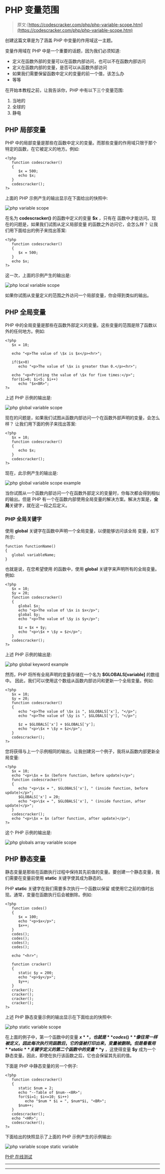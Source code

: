# PHP 变量范围

> 原文:[https://codescracker.com/php/php-variable-scope.htm](https://codescracker.com/php/php-variable-scope.htm)

创建这篇文章是为了涵盖 PHP 中变量的作用域这一主题。

变量作用域在 PHP 中是一个重要的话题，因为我们必须知道:

*   定义在函数外部的变量可以在函数内部访问，也可以不在函数内部访问
*   定义在函数内部的变量，是否可以从函数外部访问
*   如果我们需要保留函数中定义的变量的前一个值，该怎么办
*   等等

在开始本教程之前，让我告诉你，PHP 中有以下三个变量范围:

1.  当地的
2.  全球的
3.  静电

## PHP 局部变量

PHP 中的局部变量是那些在函数中定义的变量。而那些变量的作用域只限于那个特定的函数，在它被定义的地方。例如:

```
<?php
   function codescracker()
   {
      $x = 500;
      echo $x;
   }
   codescracker();
?>
```

上面的 PHP 示例产生的输出显示在下面给出的快照中:

![php variable scope](../Images/9d738549d5ea7880b5172f34b2b46fad.png)

在名为 **codescracker()** 的函数中定义的变量 **$x** ，只有在 函数中才能访问。现在的问题是，如果我们试图从定义局部变量 的函数之外访问它，会怎么样？
让我们用下面给出的例子来找出答案:

```
<?php
   function codescracker()
   {
      $x = 500;
   }
   echo $x;
?>
```

这一次，上面的示例产生的输出是:

![php local variable scope](../Images/745e25b279b1877d43000319b3132d19.png)

如果你试图从变量定义的范围之外访问一个局部变量，你会得到类似的输出。

## PHP 全局变量

PHP 中的全局变量是那些在函数外部定义的变量。这些变量的范围是除了函数以外的任何地方。例如:

```
<?php
   $x = 10;

   echo "<p>The value of \$x is $x</p><hr>";

   if($x>0)
      echo "<p>The value of \$x is greater than 0.</p><hr>";

   echo "<p>Printing the value of \$x for five times:</p>";
   for($i=0; $i<5; $i++)
      echo "$x<BR>";
?>
```

上述 PHP 示例的输出是:

![php global variable scope](../Images/6f49eb26d4cae84837174e986b785c59.png)

现在的问题是，如果我们试图从函数内部访问一个在函数外部声明的变量，会怎么样？
让我们用下面的例子来找出答案:

```
<?php
   $x = 10;
   function codescracker()
   {
      echo $x;
   }
   codescracker();
?>
```

现在，此示例产生的输出是:

![php global variable scope example](../Images/5b1f0f843af45db1af95f7a0eb018d1d.png)

当你试图从一个函数内部访问一个在函数外部定义的变量时，你每次都会得到相似的输出。但是 PHP 有一个在函数内部使用全局变量的解决方案。解决方案是，**全局**关键字，就在这一段之后定义。

### PHP 全局关键字

使用 **global** 关键字在函数中声明一个全局变量，以便能够访问该全局 变量，如下所示:

```
function functionName()
{
   global variableName;
}
```

也就是说，在您希望使用 的函数中，使用 **global** 关键字来声明所有的全局变量。例如:

```
<?php
   $x = 10;
   $y = 20;
   function codescracker()
   {
      global $x;
      echo "<p>The value of \$x is $x</p>";
      global $y;
      echo "<p>The value of \$y is $y</p>";

      $z = $x + $y;
      echo "<p>\$x + \$y = $z</p>";
   }
   codescracker();
?>
```

上述 PHP 示例的输出是:

![php global keyword example](../Images/0c49ad54e40a046d6791e3e0a7d8298b.png)

然而，PHP 将所有全局声明的变量存储在一个名为 **$GLOBALS[variable]** 的数组中。 因此，我们可以使用这个数组从函数内部访问和更新一个全局变量。例如:

```
<?php
   $x = 10;
   $y = 20;
   function codescracker()
   {
      echo "<p>The value of \$x is ", $GLOBALS['x'], "</p>";
      echo "<p>The value of \$y is ", $GLOBALS['y'], "</p>";

      $z = $GLOBALS['x'] + $GLOBALS['y'];
      echo "<p>\$x + \$y = $z</p>";
   }
   codescracker();
?>
```

您将获得与上一个示例相同的输出。让我创建另一个例子，我将从函数内部更新全局变量:

```
<?php
   $x = 10;
   echo "<p>\$x = $x (before function, before update)</p>";
   function codescracker()
   {
      echo "<p>\$x = ", $GLOBALS['x'], " (inside function, before update)</p>";
      $GLOBALS['x'] = 20;
      echo "<p>\$x = ", $GLOBALS['x'], " (inside function, after update)</p>";
   }
   codescracker();
   echo "<p>\$x = $x (after function, after update)</p>";
?>
```

这个 PHP 示例的输出是:

![php globals array variable scope](../Images/a4eb407d22a7477f454e49ab91a9b6d9.png)

## PHP 静态变量

静态变量是那些在函数执行过程中保持其先前值的变量。要创建一个静态变量，我们需要在变量前使用 **static** 关键字使其成为静态的。

PHP **static** 关键字在我们需要多次执行一个函数以保留 或使用它之前的值时出现。通常，变量在函数执行后会被删除。例如:

```
<?php
   function codes()
   {
      $x = 100;
      echo "<p>$x</p>";
      $x++;
   }
   codes();
   codes();
   codes();
   codes();

   echo "<hr>";

   function cracker()
   {
      static $y = 200;
      echo "<p>$y</p>";
      $y++;
   }
   cracker();
   cracker();
   cracker();
   cracker();
?>
```

上述 PHP 静态变量示例的输出显示在下面给出的快照中:

![php static variable scope](../Images/302596c9e09a1d8c43e89cb93a1e1d7d.png)

在上面的例子中，第一个函数中的变量 **$x** ，也就是 **codes()** 像往常一样被定义， 因此每次执行完函数后，它的值被打印出来，变量被删除。 但是看看用 **static** 关键字定义的第二个函数中的变量 **$y** ，这使得变量 **$y** 成为一个静态变量。因此，即使在执行该函数之后，它也会保留其先前的值。

下面是 PHP 中静态变量的另一个例子:

```
<?php
   function codescracker()
   {
      static $num = 2;
      echo "--Table of $num--<BR>";
      for($i=1; $i<=10; $i++)
         echo "$num * $i = ", $num*$i, "<BR>";
      $num++;
   }
   codescracker();
   echo "<HR>";
   codescracker();
?>
```

下面给出的快照显示了上面的 PHP 示例产生的示例输出:

![php variable scope static variable](../Images/b798826149d1d1777b0d779dcea1179a.png)

[PHP 在线测试](/exam/showtest.php?subid=8)

* * *

* * *
